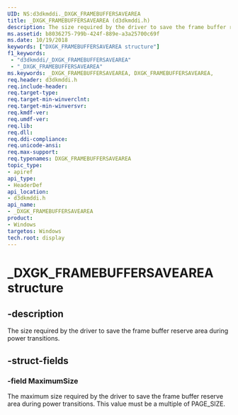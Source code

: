 ```yaml
---
UID: NS:d3dkmddi._DXGK_FRAMEBUFFERSAVEAREA
title: _DXGK_FRAMEBUFFERSAVEAREA (d3dkmddi.h)
description: The size required by the driver to save the frame buffer reserve area during power transitions.
ms.assetid: b8036275-799b-424f-889e-a3a25700c69f
ms.date: 10/19/2018
keywords: ["DXGK_FRAMEBUFFERSAVEAREA structure"]
f1_keywords:
 - "d3dkmddi/_DXGK_FRAMEBUFFERSAVEAREA"
 - "_DXGK_FRAMEBUFFERSAVEAREA"
ms.keywords: _DXGK_FRAMEBUFFERSAVEAREA, DXGK_FRAMEBUFFERSAVEAREA,
req.header: d3dkmddi.h
req.include-header:
req.target-type:
req.target-min-winverclnt:
req.target-min-winversvr:
req.kmdf-ver:
req.umdf-ver:
req.lib:
req.dll:
req.ddi-compliance:
req.unicode-ansi:
req.max-support:
req.typenames: DXGK_FRAMEBUFFERSAVEAREA
topic_type:
- apiref
api_type:
- HeaderDef
api_location:
- d3dkmddi.h
api_name:
- _DXGK_FRAMEBUFFERSAVEAREA
product: 
- Windows
targetos: Windows
tech.root: display
---
```


# _DXGK_FRAMEBUFFERSAVEAREA structure

## -description

The size required by the driver to save the frame buffer reserve area during power transitions.

## -struct-fields

### -field MaximumSize

The maximum size required by the driver to save the frame buffer reserve area during power transitions. This value must be a multiple of PAGE_SIZE.

